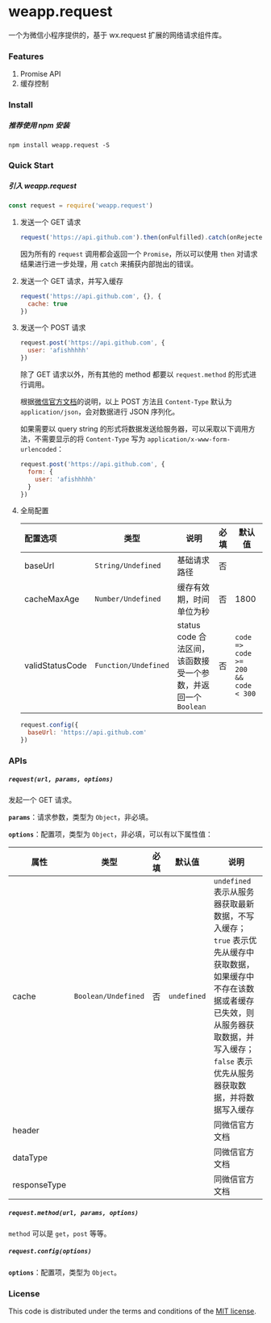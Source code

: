 # weapp.request

一个为微信小程序提供的，基于 wx.request 扩展的网络请求组件库。

### Features

1. Promise API
2. 缓存控制

### Install

##### 推荐使用 npm 安装

```
npm install weapp.request -S
```

### Quick Start

##### 引入 weapp.request

``` javascript
const request = require('weapp.request')
```

1. 发送一个 GET 请求

   ``` javascript
   request('https://api.github.com').then(onFulfilled).catch(onRejected)
   ```

   因为所有的 `request` 调用都会返回一个 `Promise`，所以可以使用 `then` 对请求结果进行进一步处理，用 `catch` 来捕获内部抛出的错误。

2. 发送一个 GET 请求，并写入缓存

   ``` javascript
   request('https://api.github.com', {}, {
     cache: true
   })
   ```


3. 发送一个 POST 请求

   ``` javascript
   request.post('https://api.github.com', {
     user: 'afishhhhh'
   })
   ```

   除了 GET 请求以外，所有其他的 method 都要以 `request.method` 的形式进行调用。

   根据[微信官方文档](https://developers.weixin.qq.com/miniprogram/dev/api/wx.request.html#data-%E5%8F%82%E6%95%B0%E8%AF%B4%E6%98%8E)的说明，以上 POST 方法且 `Content-Type` 默认为 `application/json`，会对数据进行 JSON 序列化。

   如果需要以 query string 的形式将数据发送给服务器，可以采取以下调用方法，不需要显示的将 `Content-Type` 写为 `application/x-www-form-urlencoded`：

   ``` javascript
   request.post('https://api.github.com', {
     form: {
       user: 'afishhhhh'
     }
   })
   ```

4. 全局配置

   | 配置选项            | 类型                   | 说明                                       | 必填   | 默认值                                 |
   | :-------------- | -------------------- | ---------------------------------------- | ---- | ----------------------------------- |
   | baseUrl         | `String/Undefined`   | 基础请求路径                                   | 否    |                                     |
   | cacheMaxAge     | `Number/Undefined`   | 缓存有效期，时间单位为秒                             | 否    | 1800                                |
   | validStatusCode | `Function/Undefined` | status code 合法区间，该函数接受一个参数，并返回一个 `Boolean` | 否    | `code => code >= 200 && code < 300` |

   ``` javascript
   request.config({
     baseUrl: 'https://api.github.com'
   })
   ```

### APIs

#####  `request(url, params, options)`

发起一个 GET 请求。

**`params`**：请求参数，类型为 `Object`，非必填。

**`options`**：配置项，类型为 `Object`，非必填，可以有以下属性值：

| 属性           | 类型                  | 必填   | 默认值         | 说明                                       |
| ------------ | ------------------- | ---- | ----------- | ---------------------------------------- |
| cache        | `Boolean/Undefined` | 否    | `undefined` | `undefined` 表示从服务器获取最新数据，不写入缓存；`true` 表示优先从缓存中获取数据，如果缓存中不存在该数据或者缓存已失效，则从服务器获取数据，并写入缓存；`false` 表示优先从服务器获取数据，并将数据写入缓存 |
| header       |                     |      |             | 同微信官方文档                                  |
| dataType     |                     |      |             | 同微信官方文档                                  |
| responseType |                     |      |             | 同微信官方文档                                  |



##### `request.method(url, params, options)`

`method` 可以是 `get`，`post` 等等。



##### `request.config(options)`

**`options`**：配置项，类型为 `Object`。

### License

This code is distributed under the terms and conditions of the [MIT license](LICENSE).

